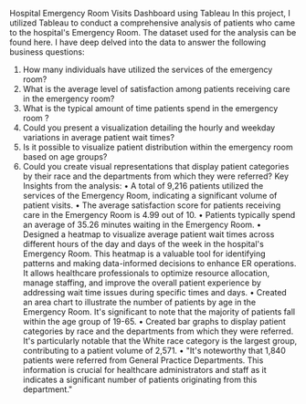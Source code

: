 
Hospital Emergency Room Visits Dashboard using Tableau
In this project, I utilized Tableau to conduct a comprehensive analysis of patients who came to the hospital's Emergency Room. The dataset used for the analysis can be found here.
I have deep delved into the data to answer the following business questions:
1.	How many individuals have utilized the services of the emergency room?
2.	What is the average level of satisfaction among patients receiving care in the emergency room?
3.	What is the typical amount of time patients spend in the emergency room ?
4.	Could you present a visualization detailing the hourly and weekday variations in average patient wait times? 
5.	Is it possible to visualize patient distribution within the emergency room based on age groups? 
6.	Could you create visual representations that display patient categories by their race and the departments from which they were referred?
Key Insights from the analysis:
•	A total of 9,216 patients utilized the services of the Emergency Room, indicating a significant volume of patient visits.
•	The average satisfaction score for patients receiving care in the Emergency Room is 4.99 out of 10.
•	Patients typically spend an average of 35.26 minutes waiting in the Emergency Room.
•	Designed a heatmap to visualize average patient wait times across different hours of the day and days of the week in the hospital's Emergency Room. This heatmap is a valuable tool for identifying patterns and making data-informed decisions to enhance ER operations. It allows healthcare professionals to optimize resource allocation, manage staffing, and improve the overall patient experience by addressing wait time issues during specific times and days.
•	Created an area chart to illustrate the number of patients by age in the Emergency Room. It's significant to note that the majority of patients fall within the age group of 19-65.
•	Created bar graphs to display patient categories by race and the departments from which they were referred. It's particularly notable that the White race category is the largest group, contributing to a patient volume of 2,571.
•	"It's noteworthy that 1,840 patients were referred from General Practice Departments. This information is crucial for healthcare administrators and staff as it indicates a significant number of patients originating from this department."
